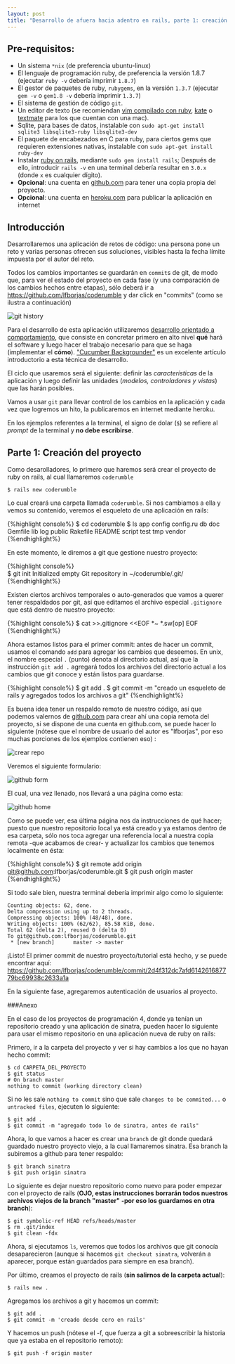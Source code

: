 ```yaml
---
layout: post
title: "Desarrollo de afuera hacia adentro en rails, parte 1: creación del proyecto"
---
```


## Pre-requisitos:

* Un sistema `*nix` (de preferencia ubuntu-linux)
* El lenguaje de programación ruby, de preferencia la versión 1.8.7 (ejecutar `ruby -v` debería imprimir `1.8.7`)
* El gestor de paquetes de ruby, `rubygems`, en la versión `1.3.7` (ejecutar `gem -v` o `gem1.8 -v` debería imprimir `1.3.7`)
* El sistema de gestión de código `git`.
* Un editor de texto (se recomiendan [vim compilado con ruby](http://www.ozmox.com/2010/08/22/compile-your-own-vim/), [kate](http://kate-editor.org/about-kate/) o [textmate](http://macromates.com/) para los que cuentan con una mac).
* Sqlite, para bases de datos, instalable con `sudo apt-get install sqlite3 libsqlite3-ruby libsqlite3-dev`
* El paquete de encabezados en C para ruby, para ciertos gems que requieren extensiones nativas, instalable con `sudo apt-get install ruby-dev`
* Instalar [ruby on rails](http://rubyonrails.org/), mediante `sudo gem install rails`; Después de ello, introducir `rails -v` en una terminal debería resultar en `3.0.x` (donde `x` es cualquier dígito).
* **Opcional**: una cuenta en [github.com](https://github.com) para tener una copia propia del proyecto.
* **Opcional**: una cuenta en [heroku.com](http://heroku.com/) para publicar la aplicación en internet

## Introducción

Desarrollaremos una aplicación de retos de código: una persona pone un reto y varias personas ofrecen sus soluciones, visibles hasta la fecha límite impuesta por el autor del reto.

Todos los cambios importantes se guardarán en `commit`s de git, de modo que, para ver el estado del proyecto en cada fase (y una comparación de los cambios hechos entre etapas), sólo deberá ir a <https://github.com/lfborjas/coderumble> y dar click en "commits" (como se ilustra a continuación)

![git history](http://farm5.static.flickr.com/4064/5152071063_58a3bbe095.jpg)

Para el desarrollo de esta aplicación utilizaremos [desarrollo orientado a comportamiento](http://en.wikipedia.org/wiki/Behavior_Driven_Development), que consiste en concretar primero en alto nivel **qué** hará el software y luego hacer el trabajo necesario para que se haga (implementar el **cómo**). ["Cucumber Backgrounder"](https://github.com/aslakhellesoy/cucumber/wiki/Cucumber-Backgrounder) es un excelente artículo introductorio a esta técnica de desarrollo. 

El ciclo que usaremos será el siguiente: definir las *características* de la aplicación y luego definir las unidades (*modelos, controladores y vistas*) que las harán posibles.

Vamos a usar `git` para llevar control de los cambios en la aplicación y cada vez que logremos un hito, la publicaremos en internet mediante heroku.

En los ejemplos referentes a la terminal, el signo de dolar (`$`) se refiere al *prompt* de la terminal y **no debe escribirse**.

## Parte 1: Creación del proyecto 

Como desarolladores, lo primero que haremos será crear el proyecto de ruby on rails, al cual llamaremos `coderumble`

    $ rails new coderumble

Lo cual creará una carpeta llamada `coderumble`. Si nos cambiamos a ella y vemos su contenido, veremos el esqueleto de una aplicación en rails:

{%highlight console%}
$ cd coderumble
$ ls
app  config  config.ru  db  doc  Gemfile  lib  log  public  Rakefile
README  script  test  tmp  vendor
{%endhighlight%}

En este momento, le diremos a git que gestione nuestro proyecto:

{%highlight console%}    
$ git init
Initialized empty Git repository in ~/coderumble/.git/
{%endhighlight%}

Existen ciertos archivos temporales o auto-generados que vamos a querer tener respaldados por git, así que editamos el archivo especial  `.gitignore` que está dentro de nuestro proyecto:

{%highlight console%}
$ cat >>.gitignore <<EOF
*~
*.sw[op]
EOF
{%endhighlight%}

Ahora estamos listos para el primer commit: antes de hacer un commit, usamos el comando  `add` para agregar los cambios que deseemos. En unix, el nombre especial `.` (punto) denota al directorio actual, así que la instrucción `git add .` agregará todos los archivos del directorio actual a los cambios que git conoce y están listos para guardarse.

{%highlight console%}
$ git add .
$ git commit -m "creado un esqueleto de rails y agregados todos los archivos a git"
{%endhighlight%}

Es buena idea tener un respaldo remoto de nuestro código, así que podemos valernos de [github.com](https://github.com) para crear ahí una copia remota del proyecto, si se dispone de una cuenta en github.com, se puede hacer lo siguiente (nótese que el nombre de usuario del autor es "lfborjas", por eso muchas porciones de los ejemplos contienen eso) :

![crear repo](http://farm2.static.flickr.com/1417/5152626186_ccfa570c91.jpg)

Veremos el siguiente formulario:

![github form](http://farm5.static.flickr.com/4072/5152636382_bcb19f49cd.jpg)

El cual, una vez llenado, nos llevará a una página como esta:

![github home](http://farm2.static.flickr.com/1186/5152651516_f8ed04b3d5.jpg)

Como se puede ver, esa última página nos da instrucciones de qué hacer; puesto que nuestro repositorio local ya está creado y ya estamos dentro de esa carpeta, sólo nos toca agregar una referencia local a nuestra copia remota -que acabamos de crear- y actualizar los cambios que tenemos localmente en ésta:

{%highlight console%}
$ git remote add origin git@github.com:lfborjas/coderumble.git
$ git push origin master
{%endhighlight%}

Si todo sale bien, nuestra terminal debería imprimir algo como lo siguiente:

    Counting objects: 62, done.
    Delta compression using up to 2 threads.
    Compressing objects: 100% (48/48), done.
    Writing objects: 100% (62/62), 85.58 KiB, done.
    Total 62 (delta 2), reused 0 (delta 0)
    To git@github.com:lfborjas/coderumble.git
     * [new branch]      master -> master

¡Listo! El primer commit de nuestro proyecto/tutorial está hecho, y se puede encontrar aquí: <https://github.com/lfborjas/coderumble/commit/2d4f312dc7afd614261687779bc69938c2633a1a>

En la siguiente fase, agregaremos autenticación de usuarios al proyecto.

###Anexo

En el caso de los proyectos de programación 4, donde ya tenían un repositorio creado y una aplicación de sinatra, pueden hacer lo siguiente para usar el mismo repositorio en una aplicación nueva de ruby on rails:

Primero, ir a la carpeta del proyecto y ver si hay cambios a los que no hayan hecho commit:

    $ cd CARPETA_DEL_PROYECTO
    $ git status
    # On branch master
    nothing to commit (working directory clean)

Si no les sale `nothing to commit` sino que sale `changes to be commited...` o `untracked files`, ejecuten lo siguiente:

    $ git add .
    $ git commit -m "agregado todo lo de sinatra, antes de rails"

Ahora, lo que vamos a hacer es crear una `branch` de git donde quedará guardado nuestro proyecto viejo, a la cual llamaremos sinatra. Esa branch la subiremos a github para tener respaldo:

    $ git branch sinatra
    $ git push origin sinatra

Lo siguiente es dejar nuestro repositorio como nuevo para poder empezar con el proyecto de rails (**OJO, estas instrucciones borrarán todos nuestros archivos viejos de la branch "master" -por eso los guardamos en otra branch**):

    $ git symbolic-ref HEAD refs/heads/master
    $ rm .git/index
    $ git clean -fdx

Ahora, si ejecutamos `ls`, veremos que todos los archivos que git conocía desaparecieron (aunque si hacemos  `git checkout sinatra`, volverán a aparecer, porque están guardados para siempre en esa branch).

Por último, creamos el proyecto de rails (**sin salirnos de la carpeta actual**):

    $ rails new .

Agregamos los archivos a git y hacemos un commit:

    $ git add .
    $ git commit -m 'creado desde cero en rails'

Y hacemos un push (nótese el -f, que fuerza a git a sobreescribir la historia que ya estaba en el repositorio remoto):
    
    $ git push -f origin master

